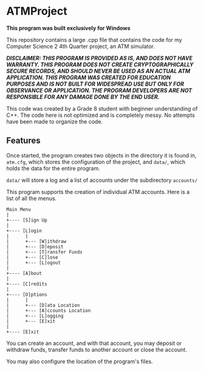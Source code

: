 # ATMProject

**This program was built exclusively for Windows**

This repository contains a large .cpp file that contains the code for my Computer Science 2 4th Quarter project, an ATM simulator.

***DISCLAIMER: THIS PROGRAM IS PROVIDED AS IS, AND DOES NOT HAVE WARRANTY. THIS PROGRAM DOES NOT CREATE CRYPTOGRAPHICALLY SECURE RECORDS, AND SHOULD NEVER BE USED AS AN ACTUAL ATM APPLICATION. THIS PROGRAM WAS CREATED FOR EDUCATION PURPOSES AND IS NOT BUILT FOR WIDESPREAD USE BUT ONLY FOR OBSERVANCE OR APPLICATION. THE PROGRAM DEVELOPERS ARE NOT RESPONSIBLE FOR ANY DAMAGE DONE BY THE END USER.***

This code was created by a Grade 8 student with beginner understanding of C++. The code here is not optimized and is completely messy. No attempts have been made to organize the code.

## Features

Once started, the program creates two objects in the directory it is found in, `atm.cfg`, which stores the configuration of the project, and `data/`, which holds the data for the entire program.

`data/` will store a log and a list of accounts under the subdirectory `accounts/`

This program supports the creation of individual ATM accounts. Here is a list of all the menus.

```
Main Menu
|
+---- [S]ign Up
|
+---- [L]ogin
|      |
|      +--- [W]ithdraw
|      +--- [D]eposit
|      +--- [T]ransfer Funds
|      +--- [C]lose
|      +--- [L]ogout
|
+---- [A]bout
|
+---- [C]redits
|
+---- [O]ptions
|      |
|      +--- [D]ata Location
|      +--- [A]ccounts Location
|      +--- [L]ogging
|      +--- [E]xit
|
+---- [E]xit
```

You can create an account, and with that account, you may deposit or withdraw funds, transfer funds to another account or close the account. 

You may also configure the location of the program's files.

